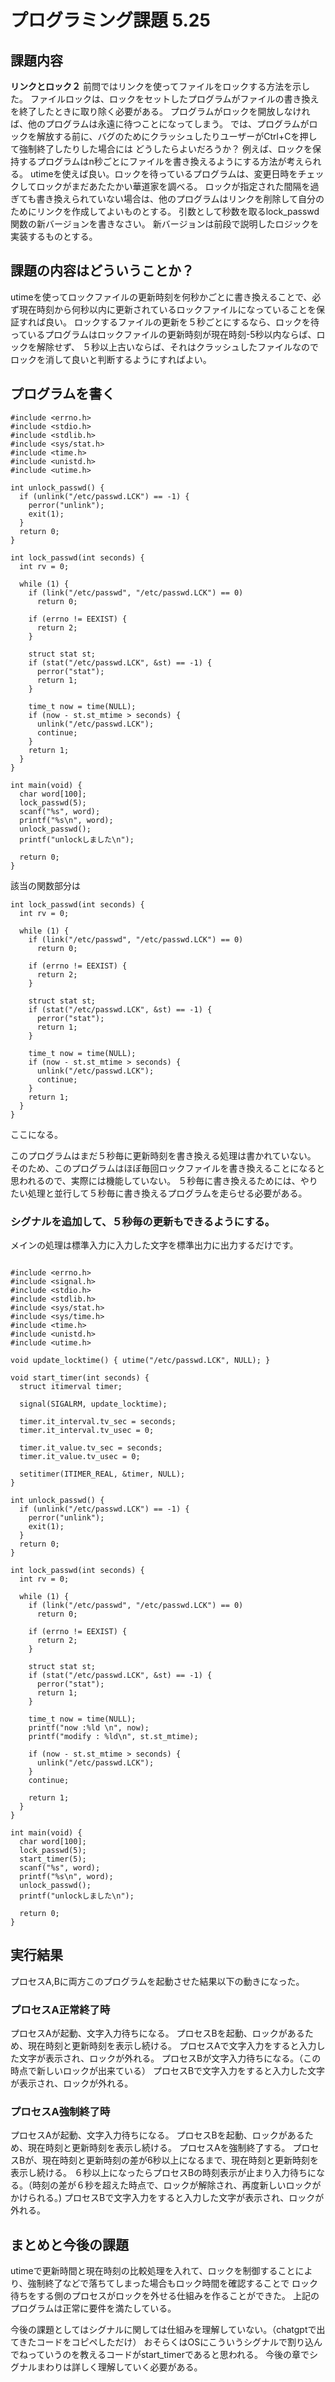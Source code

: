# プログラミング課題 5.25
## 課題内容
**リンクとロック２** 前問ではリンクを使ってファイルをロックする方法を示した。
ファイルロックは、ロックをセットしたプログラムがファイルの書き換えを終了したときに取り除く必要がある。
プログラムがロックを開放しなければ、他のプログラムは永遠に待つことになってしまう。
では、プログラムがロックを解放する前に、バグのためにクラッシュしたりユーザーがCtrl+Cを押して強制終了したりした場合には
どうしたらよいだろうか？
例えば、ロックを保持するプログラムはn秒ごとにファイルを書き換えるようにする方法が考えられる。
utimeを使えば良い。ロックを待っているプログラムは、変更日時をチェックしてロックがまだあたたかい華道家を調べる。
ロックが指定された間隔を過ぎても書き換えられていない場合は、他のプログラムはリンクを削除して自分のためにリンクを作成してよいものとする。
引数として秒数を取るlock_passwd関数の新バージョンを書きなさい。
新バージョンは前段で説明したロジックを実装するものとする。

## 課題の内容はどういうことか？
utimeを使ってロックファイルの更新時刻を何秒かごとに書き換えることで、必ず現在時刻から何秒以内に更新されているロックファイルになっていることを保証すれば良い。
ロックするファイルの更新を５秒ごとにするなら、ロックを待っているプログラムはロックファイルの更新時刻が現在時刻-5秒以内ならば、ロックを解除せず、
５秒以上古いならば、それはクラッシュしたファイルなのでロックを消して良いと判断するようにすればよい。


## プログラムを書く

```
#include <errno.h>
#include <stdio.h>
#include <stdlib.h>
#include <sys/stat.h>
#include <time.h>
#include <unistd.h>
#include <utime.h>

int unlock_passwd() {
  if (unlink("/etc/passwd.LCK") == -1) {
    perror("unlink");
    exit(1);
  }
  return 0;
}

int lock_passwd(int seconds) {
  int rv = 0;

  while (1) {
    if (link("/etc/passwd", "/etc/passwd.LCK") == 0)
      return 0;

    if (errno != EEXIST) {
      return 2;
    }

    struct stat st;
    if (stat("/etc/passwd.LCK", &st) == -1) {
      perror("stat");
      return 1;
    }

    time_t now = time(NULL);
    if (now - st.st_mtime > seconds) {
      unlink("/etc/passwd.LCK");
      continue;
    }
    return 1;
  }
}

int main(void) {
  char word[100];
  lock_passwd(5);
  scanf("%s", word);
  printf("%s\n", word);
  unlock_passwd();
  printf("unlockしました\n");

  return 0;
}
```

該当の関数部分は

```
int lock_passwd(int seconds) {
  int rv = 0;

  while (1) {
    if (link("/etc/passwd", "/etc/passwd.LCK") == 0)
      return 0;

    if (errno != EEXIST) {
      return 2;
    }

    struct stat st;
    if (stat("/etc/passwd.LCK", &st) == -1) {
      perror("stat");
      return 1;
    }

    time_t now = time(NULL);
    if (now - st.st_mtime > seconds) {
      unlink("/etc/passwd.LCK");
      continue;
    }
    return 1;
  }
}

```

ここになる。


このプログラムはまだ５秒毎に更新時刻を書き換える処理は書かれていない。
そのため、このプログラムはほぼ毎回ロックファイルを書き換えることになると思われるので、実際には機能していない。
５秒毎に書き換えるためには、やりたい処理と並行して５秒毎に書き換えるプログラムを走らせる必要がある。


### シグナルを追加して、５秒毎の更新もできるようにする。
メインの処理は標準入力に入力した文字を標準出力に出力するだけです。

```

#include <errno.h>
#include <signal.h>
#include <stdio.h>
#include <stdlib.h>
#include <sys/stat.h>
#include <sys/time.h>
#include <time.h>
#include <unistd.h>
#include <utime.h>

void update_locktime() { utime("/etc/passwd.LCK", NULL); }

void start_timer(int seconds) {
  struct itimerval timer;

  signal(SIGALRM, update_locktime);

  timer.it_interval.tv_sec = seconds;
  timer.it_interval.tv_usec = 0;

  timer.it_value.tv_sec = seconds;
  timer.it_value.tv_usec = 0;

  setitimer(ITIMER_REAL, &timer, NULL);
}

int unlock_passwd() {
  if (unlink("/etc/passwd.LCK") == -1) {
    perror("unlink");
    exit(1);
  }
  return 0;
}

int lock_passwd(int seconds) {
  int rv = 0;

  while (1) {
    if (link("/etc/passwd", "/etc/passwd.LCK") == 0)
      return 0;

    if (errno != EEXIST) {
      return 2;
    }

    struct stat st;
    if (stat("/etc/passwd.LCK", &st) == -1) {
      perror("stat");
      return 1;
    }

    time_t now = time(NULL);
    printf("now :%ld \n", now);
    printf("modify : %ld\n", st.st_mtime);
    
    if (now - st.st_mtime > seconds) {
      unlink("/etc/passwd.LCK");
    }
    continue;

    return 1;
  }
}

int main(void) {
  char word[100];
  lock_passwd(5);
  start_timer(5);
  scanf("%s", word);
  printf("%s\n", word);
  unlock_passwd();
  printf("unlockしました\n");

  return 0;
}

```

## 実行結果

プロセスA,Bに両方このプログラムを起動させた結果以下の動きになった。

### プロセスA正常終了時
プロセスAが起動、文字入力待ちになる。
プロセスBを起動、ロックがあるため、現在時刻と更新時刻を表示し続ける。
プロセスAで文字入力をすると入力した文字が表示され、ロックが外れる。
プロセスBが文字入力待ちになる。（この時点で新しいロックが出来ている）
プロセスBで文字入力をすると入力した文字が表示され、ロックが外れる。

### プロセスA強制終了時
プロセスAが起動、文字入力待ちになる。
プロセスBを起動、ロックがあるため、現在時刻と更新時刻を表示し続ける。
プロセスAを強制終了する。
プロセスBが、現在時刻と更新時刻の差が6秒以上になるまで、現在時刻と更新時刻を表示し続ける。
６秒以上になったらプロセスBの時刻表示が止まり入力待ちになる。（時刻の差が６秒を超えた時点で、ロックが解除され、再度新しいロックがかけられる。)
プロセスBで文字入力をすると入力した文字が表示され、ロックが外れる。


## まとめと今後の課題
utimeで更新時間と現在時刻の比較処理を入れて、ロックを制御することにより、強制終了などで落ちてしまった場合もロック時間を確認することで
ロック待ちをする側のプロセスがロックを外せる仕組みを作ることができた。
上記のプログラムは正常に要件を満たしている。

今後の課題としてはシグナルに関しては仕組みを理解していない。（chatgptで出てきたコードをコピペしただけ）
おそらくはOSにこういうシグナルで割り込んでねっていうのを教えるコードがstart_timerであると思われる。
今後の章でシグナルまわりは詳しく理解していく必要がある。



